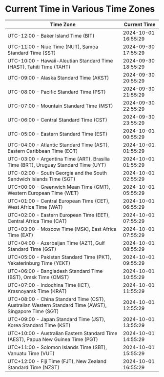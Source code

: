 # Current Time in Various Time Zones

| Time Zone | Current Time |
|-----------|--------------|
| UTC-12:00 - Baker Island Time (BIT) | 2024-10-01 16:55:29 |
| UTC-11:00 - Niue Time (NUT), Samoa Standard Time (SST) | 2024-09-30 17:55:29 |
| UTC-10:00 - Hawaii-Aleutian Standard Time (HAST), Tahiti Time (TAHT) | 2024-09-30 18:55:29 |
| UTC-09:00 - Alaska Standard Time (AKST) | 2024-09-30 20:55:29 |
| UTC-08:00 - Pacific Standard Time (PST) | 2024-09-30 21:55:29 |
| UTC-07:00 - Mountain Standard Time (MST) | 2024-09-30 22:55:29 |
| UTC-06:00 - Central Standard Time (CST) | 2024-09-30 23:55:29 |
| UTC-05:00 - Eastern Standard Time (EST) | 2024-10-01 00:55:29 |
| UTC-04:00 - Atlantic Standard Time (AST), Eastern Caribbean Time (ECT) | 2024-10-01 01:55:29 |
| UTC-03:00 - Argentina Time (ART), Brasília Time (BRT), Uruguay Standard Time (UYT) | 2024-10-01 01:55:29 |
| UTC-02:00 - South Georgia and the South Sandwich Islands Time (SGT) | 2024-10-01 02:55:29 |
| UTC±00:00 - Greenwich Mean Time (GMT), Western European Time (WET) | 2024-10-01 05:55:29 |
| UTC+01:00 - Central European Time (CET), West Africa Time (WAT) | 2024-10-01 06:55:29 |
| UTC+02:00 - Eastern European Time (EET), Central Africa Time (CAT) | 2024-10-01 07:55:29 |
| UTC+03:00 - Moscow Time (MSK), East Africa Time (EAT) | 2024-10-01 07:55:29 |
| UTC+04:00 - Azerbaijan Time (AZT), Gulf Standard Time (GST) | 2024-10-01 08:55:29 |
| UTC+05:00 - Pakistan Standard Time (PKT), Yekaterinburg Time (YEKT) | 2024-10-01 09:55:29 |
| UTC+06:00 - Bangladesh Standard Time (BST), Omsk Time (OMST) | 2024-10-01 10:55:29 |
| UTC+07:00 - Indochina Time (ICT), Krasnoyarsk Time (KRAT) | 2024-10-01 11:55:29 |
| UTC+08:00 - China Standard Time (CST), Australian Western Standard Time (AWST), Singapore Time (SGT) | 2024-10-01 12:55:29 |
| UTC+09:00 - Japan Standard Time (JST), Korea Standard Time (KST) | 2024-10-01 13:55:29 |
| UTC+10:00 - Australian Eastern Standard Time (AEST), Papua New Guinea Time (PGT) | 2024-10-01 14:55:29 |
| UTC+11:00 - Solomon Islands Time (SBT), Vanuatu Time (VUT) | 2024-10-01 15:55:29 |
| UTC+12:00 - Fiji Time (FJT), New Zealand Standard Time (NZST) | 2024-10-01 16:55:29 |
